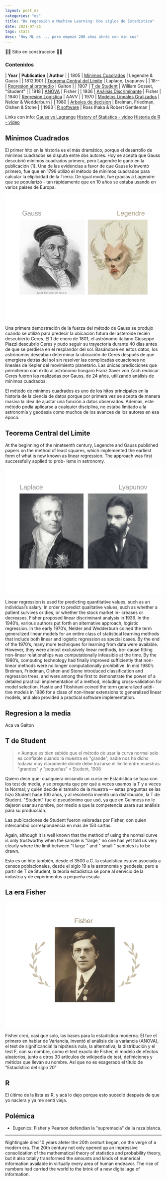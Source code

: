 ```yaml
---
layout: post_es
categories: "es"
title: "De regresión a Machine Learning: Dos siglos de Estadística"
date: 2021-07-25
tags: stats
desc: "Hoy ML es ... pero empezó 200 años atrás con min cua"
---
```


🚧🚧 Sitio en construccion 🚧🚧

### Contenidos

| **Year**    | **Publication**                     | **Author**                         |
| 1805        | [Mínimos Cuadrados](#ls)            | Legendre & Gauss                   |
| 1812,1901   | [Teorema Central del Límite](#tcl)  | Laplace, Lyapunov                  |
| 18--        | [Regresion al promedio](#reg)       | Galton                             |
| 1907        | [T de Student](#t)                  | William Gosset, "Student"          |
| 1918        | [ANOVA](#fisher)                    | Fisher                             |
| 1936        | [Análisis Discriminante](#fisher)   | Fisher                             |
| 1940        | [Regresion Logistica](#logreg)      | AAVV                               |
| 1970        | [Modelos Lineales Gralizados](#glm) | Nelder & Wedderburn                |
| 1980        | [Arboles de decision](#tree)        | Breiman, Friedman, Olshen & Stone  |
| 1993        | [R software](#r)                    | Ross Ihaka & Robert Gentleman      |



Links con info:
[Gauss vs Lagrange](#https://projecteuclid.org/journals/annals-of-statistics/volume-9/issue-3/Gauss-and-the-Invention-of-Least-Squares/10.1214/aos/1176345451.full)
[History of Statistics - video](https://www.youtube.com/watch?v=zhLY4Vu_TEQ)
[Historia de R - video](https://www.youtube.com/watch?v=STihTnVSZnI)


## Mínimos Cuadrados <a name="ls"></a>

El primer hito en la historia es el más dramático, porque el desarrollo de mínimos cuadrados se disputa entre dos autores. Hoy se acepta que Gauss descubrió mínimos cuadrados primero, pero Lagendre le ganó en la publicación {1}. Una de las evidencias a favor de que Gauss lo inventó primero, fue que en 1799 utilizó el método de mínimos cuadrados para calcular la eliplicidad de la Tierra. De igual modo, fue gracias a Lagendre que se popularizó - tan rápidamente que en 10 años se estaba usando en varios países de Europa.

<img src="/images/gauss_legendre.jpg" class=rightimg>


Una primera demostración de la fuerza del método de Gauss se produjo cuando se utilizó para predecir la ubicación futura del asteroide recién descubierto Ceres. El 1 de enero de 1801, el astrónomo italiano Giuseppe Piazzi descubrió Ceres y pudo seguir su trayectoria durante 40 días antes de que se perdiera en el resplandor del sol. Basándose en estos datos, los astrónomos deseaban determinar la ubicación de Ceres después de que emergiera detrás del sol sin resolver las complicadas ecuaciones no lineales de Kepler del movimiento planetario. Las únicas predicciones que permitieron con éxito al astrónomo húngaro Franz Xaver von Zach reubicar Ceres fueron las realizadas por Gauss, de 24 años, utilizando análisis de mínimos cuadrados.

El método de mínimos cuadrados es uno de los hitos principales en la historia de la ciencia de datos porque por primera vez se acepta de manera masiva la idea de ajustar una función a datos observados. Además, este método podía aplicarse a cualquier disciplina, no estaba limitado a la astronomía y geodesia como muchos de los avances de los autores en esa época.


## Teorema Central del Límite <a name="tcl"></a>


At the beginning of the nineteenth century, Legendre and Gauss published papers on the method of least squares, which implemented the earliest form of what is now known as linear regression. The approach was first successfully applied to prob- lems in astronomy.

<img src="/images/laplace_lyapunov.jpg" class=rightimg>


Linear regression is used for predicting quantitative values, such as an individual’s salary. In order to predict qualitative values, such as whether a patient survives or dies, or whether the stock market in- creases or decreases, Fisher proposed linear discriminant analysis in 1936. In the 1940’s, various authors put forth an alternative approach, logistic regression. In the early 1970’s, Nelder and Wedderburn coined the term generalized linear models for an entire class of statistical learning methods that include both linear and logistic regression as special cases.
By the end of the 1970’s, many more techniques for learning from data were available. However, they were almost exclusively linear methods, be- cause fitting non-linear relationships was computationally infeasible at the time. By the 1980’s, computing technology had finally improved sufficiently that non-linear methods were no longer computationally prohibitive. In mid 1980’s Breiman, Friedman, Olshen and Stone introduced classification and regression trees, and were among the first to demonstrate the power of a detailed practical implementation of a method, including cross-validation for model selection. Hastie and Tibshirani coined the term generalized addi- tive models in 1986 for a class of non-linear extensions to generalized linear models, and also provided a practical software implementation.

## Regresion a la media <a name="reg"></a>
Aca va Galton

## T de Student <a name="t"></a>

<blockquote>
« Aunque es bien sabido que el método de usar la curva normal solo es confiable cuando la muestra es "grande", nadie nos ha dicho todavía muy claramente dónde debe trazarse el límite entre muestras "grandes" y "pequeñas" » Student, 1908
</blockquote>

Quiero decir que: cualquiera iniciando un curso en Estadística se topa con los test de media,
y se pregunta que por qué a veces usamos la T y a veces la Normal; y quién decide el tamaño de la muestra -- estas preguntas se las hizo Student hace 100 años, y al resolverla inventó una distribución, la T de Student. "Student" fue el pseudónimo que usó, ya que en Guinness no le dejaron usar su nombre, por medio a que la competencia usara sus análisis para su producción.

Las publicaciones de Student fueron valoradas por Fisher, con quien intercambió correspondencia en más de 150 cartas.

Again, although it is well known that the method of using the normal curve is only trustworthy when the sample is
"large," no one has yet told us very clearly where the limit between "l large " and " small " samples is to be drawn.

Esto es un hito también, desde el 3500 a.C. la estadística estuvo asociada a censos poblacionales, desde el siglo 19 a la astronomía y geodesia; pero a partir de T de Student, la teoría estadística se pone al servicio de la industria y de experimentos a pequeña escala.

## La era Fisher

<img src="/images/fisher_laurel.jpg" class=rightimg>


Fisher creó, casi que solo, las bases para la estadística moderna. Él fue el primero en hablar de Variancia, inventó el análisis de la variancia (ANOVA), el test de significancia! la hipótesis nula, la alternativa; la distribución y el test F, con su nombre, como el text exacto de Fisher, el modelo de efectos aleatorios, junto a otros 30 artículos de wikipedia de test, definiciones y métidos que llevan su nombre. Así que no es exagerado el título de "Estadístico del siglo 20"

## R  <a name="r"></a>
El último de la lista es R, y acá lo dejo porque esto sucedió después de que yo naciera y ya me sentí vieja.

## Polémica

- Eugenics: Fisher y Pearson defendían la "supremacía" de la raza blanca.




-------------
Nightingale died 10 years afeter the 20th centurt began, on the verge of a modern era.
The 20th century not only opened up an impressive consolidation of the mathematical theory of
statistics and probability theory, but it also totally transformed the amounts and kinds of numerical information available in virtually every area of human endeavor.
The rise of numbers had carried the world to the brink of a new digital age of information.
